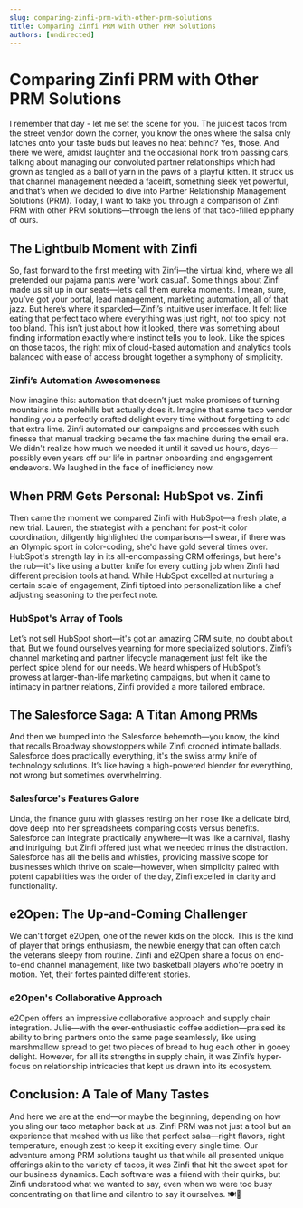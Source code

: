 ```yaml
---
slug: comparing-zinfi-prm-with-other-prm-solutions
title: Comparing Zinfi PRM with Other PRM Solutions
authors: [undirected]
---
```



# Comparing Zinfi PRM with Other PRM Solutions

I remember that day - let me set the scene for you. The juiciest tacos from the street vendor down the corner, you know the ones where the salsa only latches onto your taste buds but leaves no heat behind? Yes, those. And there we were, amidst laughter and the occasional honk from passing cars, talking about managing our convoluted partner relationships which had grown as tangled as a ball of yarn in the paws of a playful kitten. It struck us that channel management needed a facelift, something sleek yet powerful, and that’s when we decided to dive into Partner Relationship Management Solutions (PRM). Today, I want to take you through a comparison of Zinfi PRM with other PRM solutions—through the lens of that taco-filled epiphany of ours.

## The Lightbulb Moment with Zinfi

So, fast forward to the first meeting with Zinfi—the virtual kind, where we all pretended our pajama pants were 'work casual'. Some things about Zinfi made us sit up in our seats—let’s call them eureka moments. I mean, sure, you’ve got your portal, lead management, marketing automation, all of that jazz. But here’s where it sparkled—Zinfi’s intuitive user interface. It felt like eating that perfect taco where everything was just right, not too spicy, not too bland. This isn’t just about how it looked, there was something about finding information exactly where instinct tells you to look. Like the spices on those tacos, the right mix of cloud-based automation and analytics tools balanced with ease of access brought together a symphony of simplicity.

### Zinfi’s Automation Awesomeness

Now imagine this: automation that doesn’t just make promises of turning mountains into molehills but actually does it. Imagine that same taco vendor handing you a perfectly crafted delight every time without forgetting to add that extra lime. Zinfi automated our campaigns and processes with such finesse that manual tracking became the fax machine during the email era. We didn't realize how much we needed it until it saved us hours, days—possibly even years off our life in partner onboarding and engagement endeavors. We laughed in the face of inefficiency now.

## When PRM Gets Personal: HubSpot vs. Zinfi

Then came the moment we compared Zinfi with HubSpot—a fresh plate, a new trial. Lauren, the strategist with a penchant for post-it color coordination, diligently highlighted the comparisons—I swear, if there was an Olympic sport in color-coding, she'd have gold several times over. HubSpot's strength lay in its all-encompassing CRM offerings, but here's the rub—it's like using a butter knife for every cutting job when Zinfi had different precision tools at hand. While HubSpot excelled at nurturing a certain scale of engagement, Zinfi tiptoed into personalization like a chef adjusting seasoning to the perfect note.

### HubSpot's Array of Tools

Let’s not sell HubSpot short—it's got an amazing CRM suite, no doubt about that. But we found ourselves yearning for more specialized solutions. Zinfi’s channel marketing and partner lifecycle management just felt like the perfect spice blend for our needs. We heard whispers of HubSpot’s prowess at larger-than-life marketing campaigns, but when it came to intimacy in partner relations, Zinfi provided a more tailored embrace.

## The Salesforce Saga: A Titan Among PRMs

And then we bumped into the Salesforce behemoth—you know, the kind that recalls Broadway showstoppers while Zinfi crooned intimate ballads. Salesforce does practically everything, it's the swiss army knife of technology solutions. It’s like having a high-powered blender for everything, not wrong but sometimes overwhelming. 

### Salesforce's Features Galore

Linda, the finance guru with glasses resting on her nose like a delicate bird, dove deep into her spreadsheets comparing costs versus benefits. Salesforce can integrate practically anywhere—it was like a carnival, flashy and intriguing, but Zinfi offered just what we needed minus the distraction. Salesforce has all the bells and whistles, providing massive scope for businesses which thrive on scale—however, when simplicity paired with potent capabilities was the order of the day, Zinfi excelled in clarity and functionality.

## e2Open: The Up-and-Coming Challenger

We can't forget e2Open, one of the newer kids on the block. This is the kind of player that brings enthusiasm, the newbie energy that can often catch the veterans sleepy from routine. Zinfi and e2Open share a focus on end-to-end channel management, like two basketball players who're poetry in motion. Yet, their fortes painted different stories. 

### e2Open's Collaborative Approach

e2Open offers an impressive collaborative approach and supply chain integration. Julie—with the ever-enthusiastic coffee addiction—praised its ability to bring partners onto the same page seamlessly, like using marshmallow spread to get two pieces of bread to hug each other in gooey delight. However, for all its strengths in supply chain, it was Zinfi’s hyper-focus on relationship intricacies that kept us drawn into its ecosystem.

## Conclusion: A Tale of Many Tastes

And here we are at the end—or maybe the beginning, depending on how you sling our taco metaphor back at us. Zinfi PRM was not just a tool but an experience that meshed with us like that perfect salsa—right flavors, right temperature, enough zest to keep it exciting every single time. Our adventure among PRM solutions taught us that while all presented unique offerings akin to the variety of tacos, it was Zinfi that hit the sweet spot for our business dynamics. Each software was a friend with their quirks, but Zinfi understood what we wanted to say, even when we were too busy concentrating on that lime and cilantro to say it ourselves. 🍽️🌮